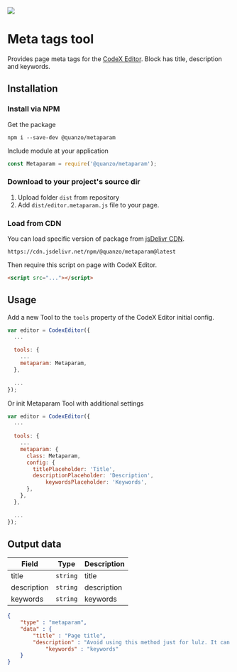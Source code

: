 ![](https://badgen.net/badge/CodeX%20Editor/v2.0/blue)

# Meta tags tool

Provides page meta tags for the [CodeX Editor](https://ifmo.su/editor). Block has title, description and keywords.

## Installation

### Install via NPM

Get the package

```shell
npm i --save-dev @quanzo/metaparam
```

Include module at your application

```javascript
const Metaparam = require('@quanzo/metaparam');
```

### Download to your project's source dir

1. Upload folder `dist` from repository
2. Add `dist/editor.metaparam.js` file to your page.

### Load from CDN

You can load specific version of package from [jsDelivr CDN](https://www.jsdelivr.com/package/npm/@quanzo/metaparam).

`https://cdn.jsdelivr.net/npm/@quanzo/metaparam@latest`

Then require this script on page with CodeX Editor.

```html
<script src="..."></script>
```

## Usage

Add a new Tool to the `tools` property of the CodeX Editor initial config.

```javascript
var editor = CodexEditor({
  ...
  
  tools: {
    ...
    metaparam: Metaparam,
  },
  
  ...
});
```

Or init Metaparam Tool with additional settings

```javascript
var editor = CodexEditor({
  ...
  
  tools: {
    ...
    metaparam: {
      class: Metaparam,
      config: {
        titlePlaceholder: 'Title',
        descriptionPlaceholder: 'Description',
		    keywordsPlaceholder: 'Keywords',
      },
    },
  },
  
  ...
});
```

## Output data

| Field     | Type     | Description      |
| --------- | -------- | -----------------|
| title     | `string` | title  |
| description   | `string` | description |
| keywords   | `string` | keywords |

```json
{
    "type" : "metaparam",
    "data" : {
        "title" : "Page title",
        "description" : "Avoid using this method just for lulz. It can be very dangerous opposite your daily fun stuff.",
		    "keywords" : "keywords"
    }
}
```
